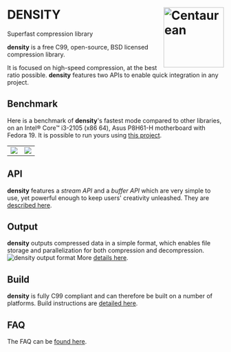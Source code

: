 DENSITY <a href="http://www.centaurean.com"><img src="http://www.centaurean.com/images/centaurean.png" width="140" align="right" title="Centaurean"/></a>
========
Superfast compression library

<b>density</b> is a free C99, open-source, BSD licensed compression library.

It is focused on high-speed compression, at the best ratio possible.
<b>density</b> features two APIs to enable quick integration in any project.

Benchmark
---------
Here is a benchmark of <b>density</b>'s fastest mode compared to other libraries, on an Intel® Core™ i3-2105	(x86 64), Asus P8H61-H motherboard with Fedora 19. It is possible to run yours using <a href=https://github.com/quixdb/squash>this project</a>.
<table><tr><td><img src=http://www.libssc.net/images/ratio.png /></td><td><img src=http://www.libssc.net/images/i3.png /></td></tr></table>

API
---
<b>density</b> features a *stream API* and a *buffer API* which are very simple to use, yet powerful enough to keep users' creativity unleashed. They are <a href=http://www.libssc.net/apis.html>described here</a>.

Output
------
<b>density</b> outputs compressed data in a simple format, which enables file storage and parallelization for both compression and decompression.
![density output format](http://www.libssc.net/images/ssc_output_format.png)
More <a href=http://www.libssc.net/format.html>details here</a>.

Build
-----
<b>density</b> is fully C99 compliant and can therefore be built on a number of platforms. Build instructions are <a href=http://www.libssc.net/build.html>detailed here</a>.

FAQ
---
The FAQ can be <a href=http://www.libssc.net/faq.html>found here</a>.
